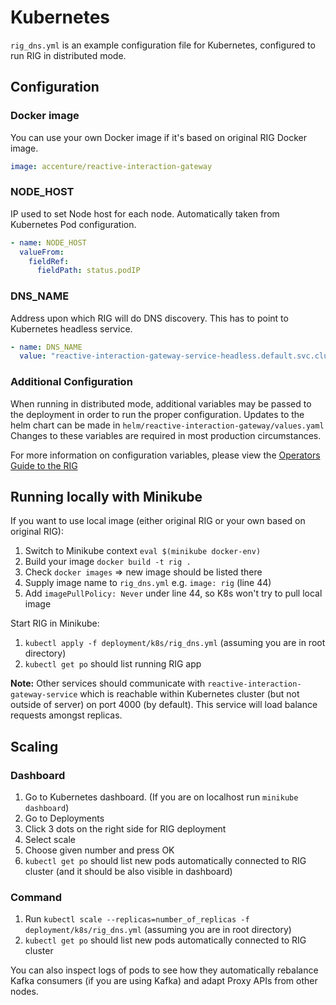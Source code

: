 # Kubernetes

`rig_dns.yml` is an example configuration file for Kubernetes, configured to run RIG in distributed mode.

## Configuration

### Docker image

You can use your own Docker image if it's based on original RIG Docker image.

```yaml
image: accenture/reactive-interaction-gateway
```

### NODE_HOST

IP used to set Node host for each node. Automatically taken from Kubernetes Pod configuration.

```yaml
- name: NODE_HOST
  valueFrom:
    fieldRef:
      fieldPath: status.podIP
```

### DNS_NAME

Address upon which RIG will do DNS discovery. This has to point to Kubernetes headless service.

```yaml
- name: DNS_NAME
  value: "reactive-interaction-gateway-service-headless.default.svc.cluster.local"
```

### Additional Configuration

When running in distributed mode, additional variables may be passed to the deployment in order to run the proper configuration. Updates to the helm chart can be made in ```helm/reactive-interaction-gateway/values.yaml```
Changes to these variables are required in most production circumstances.

For more information on configuration variables, please view the [Operators Guide to the RIG](https://accenture.github.io/reactive-interaction-gateway/docs/rig-ops-guide.html)

## Running locally with Minikube

If you want to use local image (either original RIG or your own based on original RIG):

1. Switch to Minikube context `eval $(minikube docker-env)`
1. Build your image `docker build -t rig .`
1. Check `docker images` => new image should be listed there
1. Supply image name to `rig_dns.yml` e.g. `image: rig` (line 44)
1. Add `imagePullPolicy: Never` under line 44, so K8s won't try to pull local image

Start RIG in Minikube:

1. `kubectl apply -f deployment/k8s/rig_dns.yml` (assuming you are in root directory)
1. `kubectl get po` should list running RIG app

**Note:** Other services should communicate with `reactive-interaction-gateway-service` which is reachable within Kubernetes cluster (but not outside of server) on port 4000 (by default). This service will load balance requests amongst replicas.

## Scaling

### Dashboard

1. Go to Kubernetes dashboard. (If you are on localhost run `minikube dashboard`)
1. Go to Deployments
1. Click 3 dots on the right side for RIG deployment
1. Select scale
1. Choose given number and press OK
1. `kubectl get po` should list new pods automatically connected to RIG cluster (and it should be also visible in dashboard)

### Command

1. Run `kubectl scale --replicas=number_of_replicas -f deployment/k8s/rig_dns.yml` (assuming you are in root directory)
1. `kubectl get po` should list new pods automatically connected to RIG cluster

You can also inspect logs of pods to see how they automatically rebalance Kafka consumers (if you are using Kafka) and adapt Proxy APIs from other nodes.
